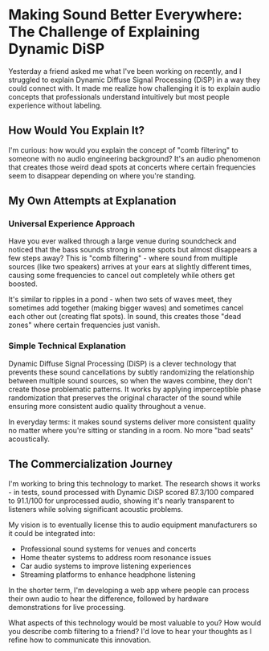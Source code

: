 # Making Sound Better Everywhere: The Challenge of Explaining Dynamic DiSP

Yesterday a friend asked me what I've been working on recently, and I struggled to explain Dynamic Diffuse Signal
Processing (DiSP) in a way they could connect with. It made me realize how challenging it is to explain audio concepts
that professionals understand intuitively but most people experience without labeling.

## How Would You Explain It?

I'm curious: how would you explain the concept of "comb filtering" to someone with no audio engineering background? It's
an audio phenomenon that creates those weird dead spots at concerts where certain frequencies seem to disappear
depending on where you're standing.

## My Own Attempts at Explanation

### Universal Experience Approach

Have you ever walked through a large venue during soundcheck and noticed that the bass sounds strong in some spots but
almost disappears a few steps away? This is "comb filtering" - where sound from multiple sources (like two speakers)
arrives at your ears at slightly different times, causing some frequencies to cancel out completely while others get
boosted.

It's similar to ripples in a pond - when two sets of waves meet, they sometimes add together (making bigger waves) and
sometimes cancel each other out (creating flat spots). In sound, this creates those "dead zones" where certain
frequencies just vanish.

### Simple Technical Explanation

Dynamic Diffuse Signal Processing (DiSP) is a clever technology that prevents these sound cancellations by subtly
randomizing the relationship between multiple sound sources, so when the waves combine, they don't create those
problematic patterns. It works by applying imperceptible phase randomization that preserves the original character of
the sound while ensuring more consistent audio quality throughout a venue.

In everyday terms: it makes sound systems deliver more consistent quality no matter where you're sitting or standing in
a room. No more "bad seats" acoustically.

## The Commercialization Journey

I'm working to bring this technology to market. The research shows it works - in tests, sound processed with Dynamic
DiSP scored 87.3/100 compared to 91.1/100 for unprocessed audio, showing it's nearly transparent to listeners while
solving significant acoustic problems.

My vision is to eventually license this to audio equipment manufacturers so it could be integrated into:

- Professional sound systems for venues and concerts
- Home theater systems to address room resonance issues
- Car audio systems to improve listening experiences
- Streaming platforms to enhance headphone listening

In the shorter term, I'm developing a web app where people can process their own audio to hear the difference, followed
by hardware demonstrations for live processing.

What aspects of this technology would be most valuable to you? How would you describe comb filtering to a friend? I'd
love to hear your thoughts as I refine how to communicate this innovation.